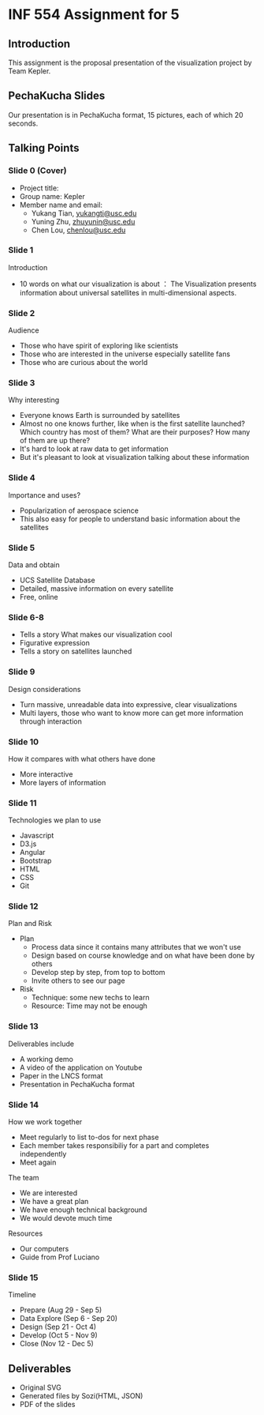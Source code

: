 # INF 554 Assignment for 5
## Introduction
This assignment is the proposal presentation of the visualization project by Team Kepler.


## PechaKucha Slides
Our presentation is in PechaKucha format, 15 pictures, each of which 20 seconds.

## Talking Points
### Slide 0 (Cover)
- Project title: 
- Group name: Kepler
- Member name and email: 
    - Yukang Tian, yukangti@usc.edu 
    - Yuning Zhu, zhuyunin@usc.edu
    - Chen Lou, chenlou@usc.edu

### Slide 1
Introduction
- 10 words on what our visualization is about ： The Visualization presents information about universal satellites in multi-dimensional aspects.
### Slide 2
Audience
- Those who have spirit of exploring like scientists
- Those who are interested in the universe  especially satellite fans
- Those who are curious about the world

### Slide 3
Why interesting
- Everyone knows Earth is surrounded by satellites
- Almost no one knows further, like when is the first satellite launched? Which country has most of them? What are their purposes? How many of them are up there?
- It's hard to look at raw data to get information
- But it's pleasant to look at visualization talking about these information

### Slide 4
Importance and uses?
- Popularization of aerospace science
- This also easy for people to understand basic information about the satellites

### Slide 5
Data and obtain
- UCS Satellite Database
- Detailed, massive information on every satellite
- Free, online

### Slide 6-8
- Tells a story
What makes our visualization cool
- Figurative expression
- Tells a story on satellites launched

### Slide 9
Design considerations
- Turn massive, unreadable data into expressive, clear visualizations
- Multi layers, those who want to know more can get more information through interaction

### Slide 10
How it compares with what others have done
- More interactive
- More layers of information

### Slide 11
Technologies we plan to use
- Javascript
- D3.js
- Angular
- Bootstrap
- HTML
- CSS
- Git

### Slide 12
Plan and Risk
- Plan
    - Process data since it contains many attributes that we won't use
    - Design based on course knowledge and on what have been done by others
    - Develop step by step, from top to bottom
    - Invite others to see our page
- Risk
    - Technique: some new techs to learn
    - Resource: Time may not be enough

### Slide 13
Deliverables include 
- A working demo 
- A video of the application on Youtube 
- Paper in the LNCS format 
- Presentation in PechaKucha format

### Slide 14
How we work together
- Meet regularly to list to-dos for next phase
- Each member takes responsibiliy for a part and completes independently
- Meet again

The team
- We are interested
- We have a great plan
- We have enough technical background
- We would devote much time

Resources
- Our computers
- Guide from Prof Luciano

### Slide 15
Timeline
- Prepare (Aug 29 - Sep 5)
- Data Explore (Sep 6 - Sep 20)
- Design (Sep 21 - Oct 4)
- Develop (Oct 5 - Nov 9)
- Close (Nov 12 - Dec 5)

## Deliverables
- Original SVG
- Generated files by Sozi(HTML, JSON)
- PDF of the slides